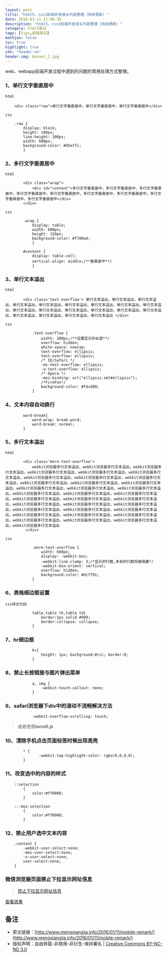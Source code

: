 ```yaml
---
layout: post
title: "html5，css3前端开发相关内容整理（持续更新）"
date: 2016-01-11 11:06:30
description: "html5，css3前端开发相关内容整理（持续更新）"
category: html5笔记
tags: [tips,前端笔记]
mathjax: false
toc: true
highlight: true
cdn: "header-on"
header-img: banner_2.jpg
---
```


web、webapp前端开发过程中遇到的问题的常用处理方式整理。

<!-- more -->


### **1、单行文字垂直居中**

`html`

		<div class="row">单行文字垂直居中，单行文字垂直居中，单行文字垂直居中</div>

`css`
	
		.row {
			display: block;
			height: 100px;
			line-height: 100px;
			width: 600px;
			background-color: #d5effc;
		    }

### **2、多行文字垂直居中**

`html`	

		    <div class="wrap">
				<div id="content">多行文字垂直居中，多行文字垂直居中，多行文字垂直居中，多行文字垂直居中，多行文字垂直居中，多行文字垂直居中，多行文字垂直居中，多行文字垂直居中，多行文字垂直居中</div>
		    </div>


`css`
	
			.wrap {
				display: table;
				width: 600px;
				height: 150px;
				background-color: #f780a4;
			    }
			    
			#content {
				display: table-cell;
				vertical-align: middle;/**垂直居中**/
			    }


### **3、单行文本溢出**

`html`

			<div class='text-overflow'> 单行文本溢出，单行文本溢出，单行文本溢出，单行文本溢出，单行文本溢出，单行文本溢出，单行文本溢出，单行文本溢出，单行文本溢出，单行文本溢出，单行文本溢出，单行文本溢出，单行文本溢出，单行文本溢出，单行文本溢出，单行文本溢出，单行文本溢出，单行文本溢出，单行文本溢出 </div>



`css`

			    .text-overflow {
					width: 200px;/**设置显示的长度**/
					overflow: hidden;
					white-space: nowrap;
					text-overflow: ellipsis;
					text-overflow: ellipsis;
					/* IE/Safari */
					-ms-text-overflow: ellipsis;
					-o-text-overflow: ellipsis;
					/* Opera */
					-moz-binding: url("ellipsis.xml#ellipsis");
					/*FireFox*/
					background-color: #f4cd89;
			    }


### **4、文本内容自动换行**

			word-break{
				word-wrap: break-word; 
				word-break: normal; 
			}



### **5、多行文本溢出**

`html`

			<div class='more-text-overflow'>
				webkit浏览器多行文本溢出，webkit浏览器多行文本溢出，webkit浏览器多行文本溢出，webkit浏览器多行文本溢出，webkit浏览器多行文本溢出，webkit浏览器多行文本溢出，webkit浏览器多行文本溢出，webkit浏览器多行文本溢出，webkit浏览器多行文本溢出，webkit浏览器多行文本溢出，webkit浏览器多行文本溢出，webkit浏览器多行文本溢出，webkit浏览器多行文本溢出，webkit浏览器多行文本溢出，webkit浏览器多行文本溢出，webkit浏览器多行文本溢出，webkit浏览器多行文本溢出，webkit浏览器多行文本溢出，webkit浏览器多行文本溢出，webkit浏览器多行文本溢出，webkit浏览器多行文本溢出，webkit浏览器多行文本溢出，webkit浏览器多行文本溢出，webkit浏览器多行文本溢出，webkit浏览器多行文本溢出，webkit浏览器多行文本溢出，webkit浏览器多行文本溢出，webkit浏览器多行文本溢出，webkit浏览器多行文本溢出，webkit浏览器多行文本溢出，webkit浏览器多行文本溢出，webkit浏览器多行文本溢出，webkit浏览器多行文本溢出，webkit浏览器多行文本溢出
			 </div>		


`css`	

			    .more-text-overflow {
					width: 600px;
					display: -webkit-box;
					-webkit-line-clamp: 3;/*显示的行数,多余的行数将被隐藏*/
					-webkit-box-orient: vertical;
					overflow: hidden;
					background-color: #dcf791;
			    }


### **6、表格细边框设置**


`css样式代码`

			    table,table th,table td{
					border:1px solid #999;
					border-collapse: collapse;
			    }


### **7、hr细边框**

				hr{
				    height: 1px; background:#ccc; border:0;
				}


### **8、禁止长按链接与图片弹出菜单**

				a, img {
				    -webkit-touch-callout: none; 
				}


###  **9、safari浏览器下div中的滚动不流畅解决方法**

				-webkit-overflow-scrolling: touch;



> 或者使用**iscroll.js**


### **10、清除手机点击页面标签时候出现高亮**

			* {
			       -webkit-tap-highlight-color: rgba(0,0,0,0);
			}


### **11、改变选中的内容的样式**

		::selection
			{
				color:#ff0000;
			}

		::-moz-selection
			{
				color:#ff0000;
			}


### **12、禁止用户选中文本内容**

		.content {
			-webkit-user-select:none;
			-moz-user-select:none;
			-o-user-select:none;
			user-select:none;
		}


### 微信浏览器页面禁止下拉显示网址信息

> [禁止下拉显示网址信息](https://gist.github.com/wuhuanhost/f978f14976a59bd96dbb567be594dee5)


[查看效果](/demo/mobile-remark.html)

## 备注

* 原文链接：[http://www.mengxiangjia.info/2016/01/11/mobile-remark/](http://www.mengxiangjia.info/2016/01/11/mobile-remark/) 
* 版权声明：自由转载-非商用-非衍生-保持署名 | <a href='http://creativecommons.org/licenses/by-nc-nd/3.0/deed.zh'>Creative Commons BY-NC-ND 3.0</a>





